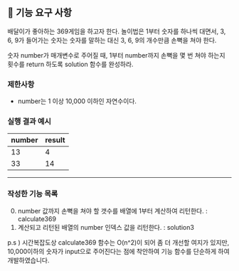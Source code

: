 ## 🚀 기능 요구 사항

배달이가 좋아하는 369게임을 하고자 한다. 놀이법은 1부터 숫자를 하나씩 대면서, 3, 6, 9가 들어가는 숫자는 숫자를 말하는 대신 3, 6, 9의 개수만큼 손뼉을 쳐야 한다.

숫자 number가 매개변수로 주어질 때, 1부터 number까지 손뼉을 몇 번 쳐야 하는지 횟수를 return 하도록 solution 함수를 완성하라.

### 제한사항

- number는 1 이상 10,000 이하인 자연수이다.

### 실행 결과 예시

| number | result |
| --- | --- |
| 13 | 4 |
| 33 | 14 |



-------------

### 작성한 기능 목록

0. number 값까지 손뼉을 쳐야 할 갯수를 배열에 1부터 계산하여 리턴한다. : calculate369
1. 계산되고 리턴된 배열의 number 인덱스 값을 리턴한다. : solution3

p.s ) 시간복잡도상 calculate369 함수는 O(n^2)이 되어 좀 더 개선할 여지가 있지만, 10,000이하의 숫자가 input으로 주어진다는 점에 착안하여 기능 함수를 단순하게 하여 개발하였습니다.